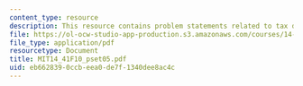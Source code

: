 ```yaml
---
content_type: resource
description: This resource contains problem statements related to tax distortions.
file: https://ol-ocw-studio-app-production.s3.amazonaws.com/courses/14-41-public-finance-and-public-policy-fall-2010/eb6628390ccbeea0de7f1340dee8ac4c_MIT14_41F10_pset05.pdf
file_type: application/pdf
resourcetype: Document
title: MIT14_41F10_pset05.pdf
uid: eb662839-0ccb-eea0-de7f-1340dee8ac4c
---
```

